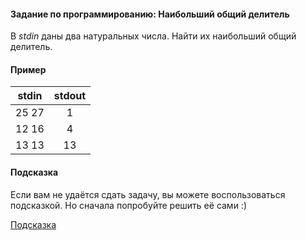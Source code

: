 #### Задание по программированию: Наибольший общий делитель ####

В *stdin* даны два натуральных числа. Найти их наибольший общий делитель.

#### Пример ####
|             stdin              |             stdout             |
|:------------------------------:|:------------------------------:|
| 25 27                          | 1                              |
| 12 16                          | 4                              |
| 13 13                          | 13                             |

#### Подсказка ####

Если вам не удаётся сдать задачу, вы можете воспользоваться подсказкой. Но сначала попробуйте решить её сами :)

[Подсказка](https://goo.gl/xwT6f2)